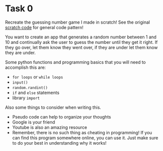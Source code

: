 # Task 0

Recreate the guessing number game I made in scratch! See the original [scratch code](https://scratch.mit.edu/projects/653999377/editor/) for general code pattern!

You want to create an app that generates a random number between 1 and 10 and continually ask the user to guess the number until they get it right. If they go over, let them know they went over, if they are under let them know they are under. 

Some python functions and programming basics that you will need to accomplish this are:
- `for loops` or `while loops`
- `input()`
- `random.randint()` 
- `if` and `else` statements
- library `import`

Also some things to consider when writing this.
- Pseudo code can help to organize your thoughts
- Google is your friend
- Youtube is also an amazing resource
- Remember, there is no such thing as cheating in programming! If you can find this program somewhere online, you can use it. Just make sure to do your best in understanding why it works!